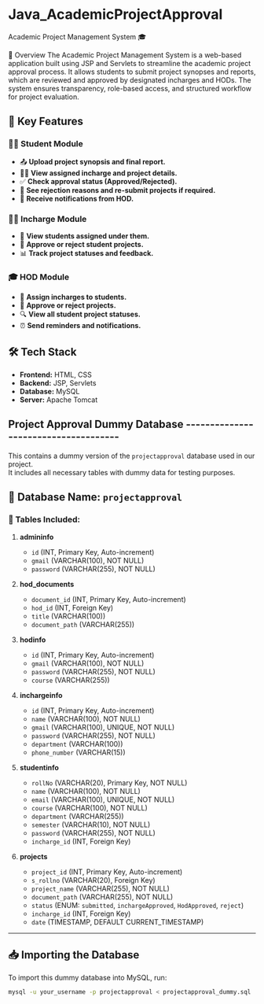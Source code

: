 # Java_AcademicProjectApproval
Academic Project Management System 🎓

📌 Overview
The Academic Project Management System is a web-based application built using JSP and Servlets to streamline the academic project approval process. It allows students to submit project synopses and reports, which are reviewed and approved by designated incharges and HODs. The system ensures transparency, role-based access, and structured workflow for project evaluation.

## 🔹 Key Features


### 👨‍🎓 Student Module  
- 📤 **Upload project synopsis and final report.**  
- 👨‍🏫 **View assigned incharge and project details.**  
- ✅ **Check approval status (Approved/Rejected).**  
- 📌 **See rejection reasons and re-submit projects if required.**  
- 🔔 **Receive notifications from HOD.**  

### 🧑‍🏫 Incharge Module  
- 👀 **View students assigned under them.**  
- 📝 **Approve or reject student projects.**  
- 📊 **Track project statuses and feedback.**  

### 🎓 HOD Module  
- 🎯 **Assign incharges to students.**  
- 📝 **Approve or reject projects.**  
- 🔍 **View all student project statuses.**  
- ⏰ **Send reminders and notifications.**  

## 🛠️ Tech Stack  
- **Frontend:** HTML, CSS  
- **Backend:** JSP, Servlets  
- **Database:** MySQL  
- **Server:** Apache Tomcat  


## Project Approval Dummy Database -------------------------------------

This contains a dummy version of the `projectapproval` database used in our project.  
It includes all necessary tables with dummy data for testing purposes.

## 📌 Database Name: `projectapproval`

### 📂 Tables Included:
1. **admininfo**  
   - `id` (INT, Primary Key, Auto-increment)  
   - `gmail` (VARCHAR(100), NOT NULL)  
   - `password` (VARCHAR(255), NOT NULL)  

2. **hod_documents**  
   - `document_id` (INT, Primary Key, Auto-increment)  
   - `hod_id` (INT, Foreign Key)  
   - `title` (VARCHAR(100))  
   - `document_path` (VARCHAR(255))  

3. **hodinfo**  
   - `id` (INT, Primary Key, Auto-increment)  
   - `gmail` (VARCHAR(100), NOT NULL)  
   - `password` (VARCHAR(255), NOT NULL)  
   - `course` (VARCHAR(255))  

4. **inchargeinfo**  
   - `id` (INT, Primary Key, Auto-increment)  
   - `name` (VARCHAR(100), NOT NULL)  
   - `gmail` (VARCHAR(100), UNIQUE, NOT NULL)  
   - `password` (VARCHAR(255), NOT NULL)  
   - `department` (VARCHAR(100))  
   - `phone_number` (VARCHAR(15))  

5. **studentinfo**  
   - `rollNo` (VARCHAR(20), Primary Key, NOT NULL)  
   - `name` (VARCHAR(100), NOT NULL)  
   - `email` (VARCHAR(100), UNIQUE, NOT NULL)  
   - `course` (VARCHAR(100), NOT NULL)  
   - `department` (VARCHAR(255))  
   - `semester` (VARCHAR(10), NOT NULL)  
   - `password` (VARCHAR(255), NOT NULL)  
   - `incharge_id` (INT, Foreign Key)  

6. **projects**  
   - `project_id` (INT, Primary Key, Auto-increment)  
   - `s_rollno` (VARCHAR(20), Foreign Key)  
   - `project_name` (VARCHAR(255), NOT NULL)  
   - `document_path` (VARCHAR(255), NOT NULL)  
   - `status` (ENUM: `submitted`, `inchargeApproved`, `HodApproved`, `reject`)  
   - `incharge_id` (INT, Foreign Key)  
   - `date` (TIMESTAMP, DEFAULT CURRENT_TIMESTAMP)  

---

## 📥 Importing the Database  
To import this dummy database into MySQL, run:

```sh
mysql -u your_username -p projectapproval < projectapproval_dummy.sql
